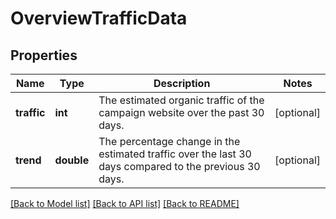 # OverviewTrafficData

## Properties
Name | Type | Description | Notes
------------ | ------------- | ------------- | -------------
**traffic** | **int** | The estimated organic traffic of the campaign website over the past 30 days. | [optional] 
**trend** | **double** | The percentage change in the estimated traffic over the last 30 days compared to the previous 30 days. | [optional] 

[[Back to Model list]](../../README.md#documentation-for-models) [[Back to API list]](../../README.md#documentation-for-api-endpoints) [[Back to README]](../../README.md)


